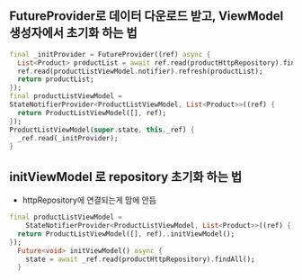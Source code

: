
## FutureProvider로 데이터 다운로드 받고, ViewModel 생성자에서 초기화 하는 법
```dart
final _initProvider = FutureProvider((ref) async {
  List<Product> productList = await ref.read(productHttpRepository).findAll();
  ref.read(productListViewModel.notifier).refresh(productList);
  return productList;
});
final productListViewModel =
StateNotifierProvider<ProductListViewModel, List<Product>>((ref) {
  return ProductListViewModel([], ref);
});
ProductListViewModel(super.state, this._ref) {
  _ref.read(_initProvider);
}
```

## initViewModel 로 repository 초기화 하는 법
- httpRepository에 연결되는게 맘에 안듬
```dart
final productListViewModel =
    StateNotifierProvider<ProductListViewModel, List<Product>>((ref) {
  return ProductListViewModel([], ref)..initViewModel();
});
  Future<void> initViewModel() async {
    state = await _ref.read(productHttpRepository).findAll();
  }
```